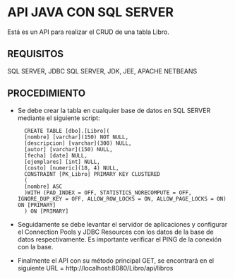 # API JAVA CON SQL SERVER
Está es un API para realizar el CRUD de una tabla Libro.
## REQUISITOS
SQL SERVER,
JDBC SQL SERVER,
JDK,
JEE,
APACHE NETBEANS

## PROCEDIMIENTO
* Se debe crear la tabla en cualquier base de datos en SQL SERVER mediante el siguiente script: 
    	
        CREATE TABLE [dbo].[Libro](
    	[nombre] [varchar](150) NOT NULL,
    	[descripcion] [varchar](300) NULL,
    	[autor] [varchar](150) NULL,
    	[fecha] [date] NULL,
    	[ejemplares] [int] NULL,
    	[costo] [numeric](18, 4) NULL,
     	CONSTRAINT [PK_Libro] PRIMARY KEY CLUSTERED 
    	(
    	[nombre] ASC
    	)WITH (PAD_INDEX = OFF, STATISTICS_NORECOMPUTE = OFF, IGNORE_DUP_KEY = OFF, ALLOW_ROW_LOCKS = ON, ALLOW_PAGE_LOCKS = ON) ON [PRIMARY]
        ) ON [PRIMARY]

* Seguidamente se debe levantar el servidor de aplicaciones y configurar el Connection Pools y JDBC Resources con los datos de la base de datos respectivamente. Es importante verificar el PING de la conexión con la base.

* Finalmente el API con su método principal GET, se encontrará en el siguiente URL = http://localhost:8080/Libro/api/libros

